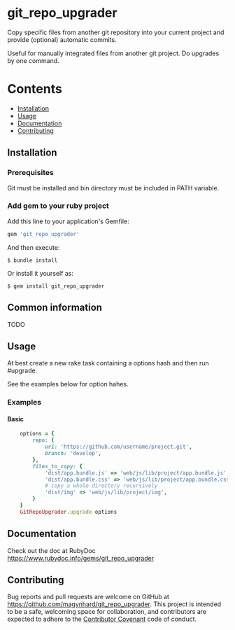 # git_repo_upgrader

Copy specific files from another git repository into your current project and provide (optional) automatic commits.

Useful for manually integrated files from another git project. Do upgrades by one command.

# Contents

* [Installation](#installation)
* [Usage](#usage)
* [Documentation](#documentation)
* [Contributing](#contributing)




<a name="installation"></a>
## Installation

### Prerequisites
Git must be installed and bin directory must be included in PATH variable.

### Add gem to your ruby project

Add this line to your application's Gemfile:

```ruby
gem 'git_repo_upgrader'
```

And then execute:

    $ bundle install

Or install it yourself as:

    $ gem install git_repo_upgrader
    
## Common information

TODO






<a name="usage"></a>
## Usage

At best create a new rake task containing a options hash and then run #upgrade.

See the examples below for option hahes.

### Examples

#### Basic

```ruby
    options = {
        repo: {
            uri: 'https://github.com/username/project.git',
            branch: 'develop',
        },
        files_to_copy: {
            'dist/app.bundle.js' => 'web/js/lib/project/app.bundle.js',
            'dist/app.bundle.css' => 'web/js/lib/project/app.bundle.css',
            # copy a whole directory recursively
            'dist/img' => 'web/js/lib/project/img',
        }
    }
    GitRepoUpgrader.upgrade options
```





<a name="documentation"></a>
## Documentation
Check out the doc at RubyDoc
<a href="https://www.rubydoc.info/gems/git_repo_upgrader">https://www.rubydoc.info/gems/git_repo_upgrader</a>





<a name="contributing"></a>
## Contributing

Bug reports and pull requests are welcome on GitHub at https://github.com/magynhard/git_repo_upgrader. This project is intended to be a safe, welcoming space for collaboration, and contributors are expected to adhere to the [Contributor Covenant](http://contributor-covenant.org) code of conduct.

